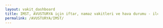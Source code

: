 ```yaml
---
layout: vakit_dashboard
title: IMST, AVUSTURYA için iftar, namaz vakitleri ve hava durumu - ilçe/eyalet seç
permalink: /AVUSTURYA/IMST/
---
```


<script type="text/javascript">
  var GLOBAL_COUNTRY = 'AVUSTURYA';
  var GLOBAL_CITY = 'IMST';
  var GLOBAL_STATE = '';
  var lat = 72;
  var lon = 21;
</script>

